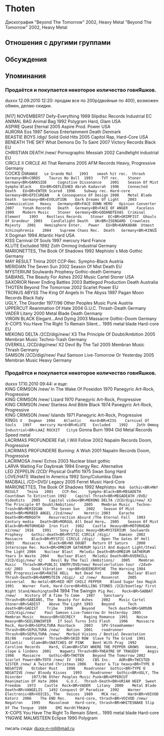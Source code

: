 # Thoten

Дискография
"Beyond The Tomorrow" 2002, Heavy Metal
"Beyond The Tomorrow" 2002, Heavy Metal

## Отношения с другими группами


## Обсуждения


## Упоминания

### Продаётся и покупается некоторое количество говнЯшков.

duxxx 12.09.2010 12:20:
продам все по 200р(двойные по 400), возможен обмен, делаю скидки.<BR><BR>[N17] NOVEMBER17	Defy-Everything	1999	Slipdisc Records	Industrial	EC<BR>ANIMAL BAG	Animal Bag	1992	Polygram	Hard, Glam	USA<BR>ASPIRE	Quest Eternal	2005	Aspire Prod.	Power	USA<BR>AURORA	Eos	1997	Serious Entertainment	Death	Denmark<BR>BEASTIE BOYS /digi/	Solid Gold Hits	2005	Capitol	Rap, Hard-Core	USA<BR>BENEATH THE SKY	What Demons Do To Saint	2007	Victory Records	Black	EU<BR>CHRISTIAN DEATH /new/	Pornographic Messiah	2002	Candlelight	industrial	EU<BR>CIRCLE II CIRCLE	All That Remains	2005	AFM Records	Heavy, Progressive	Germany<BR>COCKS D`ORANGE	Le Grande Mal	1993	smash hit rec.	thrash	Germany<BR>CORDS	Taurus No Bull	1993	TVT rec.	Stoner	Germany<BR>DARKSIDE 	Cognitive Dissonance	2001	Season Of Mist	Sympho-Black	EU<BR>DEFLESHED	Abrah Kadavrah	1996	Connected	Death	EU<BR>ENTER	Scared	1996	Subway rec.	Hard-core	Germany<BR>EPICUREAN	A Consequence Of Design	2008	Metal Blade	Death	Germany<BR>EVOLUTION	Dark Dreams Of Light	2003	Commusication	Heavy	Germany<BR>FACE DOWN HERO	Opinion Converter	2007	Yonah Records	Death	Germany<BR>FACE OF ANGER	Faceless	1999	Modern Music	Stoner	Germany<BR>GODANDTEXAS	Criminal Element	1993	Restless Records	Stoner	EC<BR>GRIMFIST 	Ghouls Of Grandeur	2003	Candlelight	Death	UK<BR>ISENGARD	Crownless Majesty	2001	Hemisphere Enter.	Power	EU<BR>KARKADAN	Utmost Schizophrenia	2004	Supreme Chaos Rec.	Death	Germany<BR>KING`S X	Dogman	1994	Atlantic	Hard	USA<BR>KISS	Carnival Of Souls	1997	mercury	Hard	France<BR>KLUTE	Excluded	1992	Zoth Ommog	Industrial	Germany<BR>MARIONETTES, The	Book Of Shadows	1992	Mephisto`s Mob	Gothic	Germany<BR>MAY RESULT	Tmina	2001	CCP-Rec.	Sympho-Black	Austria<BR>MERIDIAN	The Seven Sun	2002	Season Of Mist	Death	EU<BR>MYSTERIUM	Soulwards		Prophesy	Gothic-death	Germany<BR>SABIANS, The	Beauty For Ashes	2002	Music Cartel	Stoner	USA<BR>SAXORIOR	Never Ending Battles	2003	Battlegod Production	Death	Australia<BR>THOTEN	Beyond The Tomorrow	2002	Scarlet	Power	EU<BR>TRONUS ABYSS	The King Of Angels In The Abyss	1997	Pagan Moon Records	Black	Italy<BR>UGLY, The	Disorder	1977/96	Other Peoples Music	Punk	Austria<BR>UPPERCUT	Reanimation Of Hate	2004	G.U.C.	Thrash-Death	Germany<BR>VADER	Litany	2000	Metal Blade	Death	Germany<BR>VIRGIN BLACK	Elegant…And Dying	2003	Massacre	Gothic-Doom	Germany<BR>X-COPS	You Have The Right To Remain Silent...	1995	metal blade	Hard-core	EU<BR>MEKONG DELTA /2CD/digi/new/ X3	The Principle Of Doubt/Ambition	2005	Membran Music	Techno-Trash	Germany<BR>OVERKILL  /2CD/digi/new/ X2	Devil By The Tail	2005	Membran Music	Thrash	Germany<BR>SAMSON  /2CD/digi/new/	Paul Samson Live-Tomorrow Or Yesterday	2005	Membran Music	Heavy	Germany<BR>

### Продаётся и покупается некоторое количество говнЯшков.

duxxx 17.10.2010 09:44:
и еще:<BR>KING CRIMSON /new/	In The Wake Of Poseidon	1970	Panegyric	Art-Rock, Progressive<BR>KING CRIMSON /new/	Lizard	1970	Panegyric	Art-Rock, Progressive<BR>KING CRIMSON /new/	Starless And Bible Black	1974	Panegyric	Art-Rock, Progressive<BR>KING CRIMSON /new/	Islands	1971	Panegyric	Art-Rock, Progressive<BR>KING`S X	Dogman	1994	Atlantic	Hard<BR>KISS	Carnival Of Souls	1997	mercury	Hard<BR>KLUTE	Excluded	1992	Zoth Ommog	Industrial<BR>LAAZ ROCKIT	City`s Gonna Burn	1994	Old Metal Records	Speed metal<BR>LACRIMAS PROFUNDERE	Fall, I Will Follow	2002	Napalm Records	Doom, Progressive<BR>LACRIMAS PROFUNDERE	Burning: A Wish	2001	Napalm Records	Doom, Progressive<BR>LACRIMOSA /new/	Echos	2003	Nuclear blast	gothic<BR>LARVA	Waiting For Daybreak	1994	Energy Rec.	Alternative<BR>LED ZEPPELIN /2CD/	Physical Graffiti	1975	Swan Song	Hard<BR>LOVE/HATE	Wasted In America	1992	Sony/Columbia	Glam<BR>MADBALL    /CD+DVD/	Legacy	2005	Ferret Music	Hard-Core<BR>MARIONETTES, The	Book Of Shadows	1992	Mephisto`s Mob	Gothic<BR>MAY RESULT	Tmina	2001	CCP-Rec.	Sympho-Black<BR>MEGADETH	Countdown To Extinction	1992	Capitol	Thrash<BR>MEGADEATH /DVD/	Videohits	2005	Capitol	video<BR>MEKONG DELTA /2CD/digi/new/ X2	The Principle Of Doubt/Ambition/	2005	Membran Music	Techno-Trash<BR>MERIDIAN	The Seven Sun	2002	Season Of Mist	Death<BR>MORBID ANGEL /2cd/new/ 	Heretic	2003	Earache	Death<BR>MORGOTH 	Resurrection Absurd /The Eternal Fall	1993	Century media	Death<BR>MORGUL	All Dead Here…	2005	Season Of Mist	Black<BR>MOTORHEAD 	Iron Fist	1982	Castle	Heavy<BR>MOTORHEAD х2/new/ 	1916	1991	Sony / Epic	Heavy<BR>MYSTERIUM	Soulwards		Prophesy	Gothic-death<BR>MYSTIC CIRCLE /digi/	Damien	2002	Massacre	Black<BR>MYSTIC CIRCLE /digi/	Open The Gates Of Hell	2003	Massacre	Black<BR>NO DOUBT	Return Of Saturn	2000	Interscope Rec.	Rock<BR>OMNIUM GATHERUM	Spirit And August Light/Steal The Light	2004	Nuclear Blast	Melodic Death<BR>OMNIUM GATHERUM	Years In Waste	2004	Nuclear Blast	Melodic Death<BR>OVERKILL  /2CD/digi/new/ X2	Devil By The Tail /Ambitions/	2005	Membran Music	Thrash<BR>PUBLIC ENEMY/DVD/new/	Revolverlution tour  /2dvd+ cd/	2003	Good Vibration	rap<BR>QUEENSRYCHE	The Warning	1984	EMI	Progressive<BR>RAISE HELL	Not Dead Yet	2000	Nuclear Blast	Thrash-Death<BR>RAMMSTEIN /digi/  x2 /new/	Rosenrot	2005	universal	Nu-metal<BR>RED HOT CHILI PEPPER	Blood Sugar Sex Magik	1991	Warner 	Funk, Hard-Core<BR>ROLLING STONES /2CD/bootleg/	First Night Stand/Washington`94	1994	The Swingin` Pig Rec.	Rock<BR>SABBAT /new/	History Of A Time To Come	1987	Sanctuary	Thrash<BR>SABIANS, The	Beauty For Ashes	2002	Music Cartel	Stoner<BR>SADIST	Above The Light	1993	Beyond  	Tech death<BR>SADIST	Tribe	1996	Beyond  	Tech death<BR>SAMSON  /2CD/digi/new/	Paul Samson Live-Tomorrow Or Yesterday	2005	Membran Music	Heavy<BR>SECRECY	Raging Romance	1991	Noise	Heavy<BR>SEELENWINTER	If Soul Turns Into Flesh	1996	Massacre	Rock, Hard<BR>SEPULTURA	Roorback	2003	SPV-Steamhammer	Thrash<BR>SEPULTURA /new/	Nation	2001	roadrunner	Thrash<BR>SEPULTURA /new/	Morbid Visions / Bestial Devastation	85/86	roadrunner	Thrash<BR>SKID ROW	Slave To The Grind	1991	Atlantic	Glam<BR>SNATCHES OF PINK	Bent With Pray	1992	Caroline Records	Hard, Glam<BR>STAY WHERE THE PEPPER GROWS	Geese, slope & lindens	2001	Wagwetz	Thrash<BR>THEATRE OF TRAGEDY	Aegis	1998	Massacre	Gothic<BR>THOTEN	Beyond The Tomorrow	2002	Scarlet	Power<BR>TOTO /new/	IV	1982	CBS Inc.	AOR<BR>TWISTED SISTER /new/	A Twisted Christmas	2006	Razor & Tie	heavy<BR>TYPE O NEGATIVE	October Rust	1996	Roadrunner	Gothic<BR>TYPE O NEGATIVE /new/	Bloody Kisses	1993	Roadrunner	Gothic<BR>UGLY, The	Disorder	1977/96	Other Peoples Music	Punk<BR>UPPERCUT	Reanimation Of Hate	2004	G.U.C.	Thrash-Death<BR>URIAH HEEP	Sweet Freedom	1973	Castle	Rock<BR>VADER	Litany	2000	Metal Blade	Death<BR>VANGELIS 	1492 Conquest Of Paradise	1992	Warner 	Electronic<BR>VOICES, The	Voices	1989	MCA rec.	Hard<BR>VOIVOD 	Katorz	2006	The END Rec.	Hard-core, thrash<BR>VOIVOD /new/	Negatron	1995	Mausoleum	Hard-core, thrash<BR>WHITESNAKE	Slip Of The Tongue	1989	EMI	Hard`n`Heavy<BR>X-COPS	You Have The Right To Remain Silent...	1995	metal blade	Hard-core<BR>YNGWIE MALMSTEEN	Eclipse	1990	Polygram<BR><BR>писать сюда: duxx-n-roll@mail.ru

